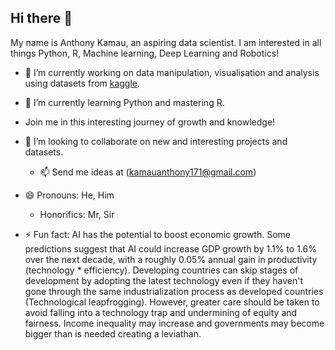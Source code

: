 ## Hi there 👋

My name is Anthony Kamau, an aspiring data scientist. I am interested in all things Python, R, Machine learning, Deep Learning and Robotics!

- 🔭 I’m currently working on data manipulation, visualisation and analysis using datasets from [kaggle](https://www.kaggle.com/datasets).
  
- 🌱 I’m currently learning Python and mastering R.
  
- Join me in this interesting journey of growth and knowledge!
  
- 👯 I’m looking to collaborate on new and interesting projects and datasets.
  -  📫 Send me ideas at (kamauanthony171@gmail.com)
    
- 😄 Pronouns: He, Him
    - Honorifics: Mr, Sir
  
- ⚡ Fun fact: AI has the potential to boost economic growth. Some predictions suggest that AI could increase GDP growth by 1.1% to 1.6% over the next decade, with a roughly 0.05% annual gain in productivity (technology * efficiency). Developing countries can skip stages of development by adopting the latest technology even if they haven't gone through the same industrialization process as developed countries (Technological leapfrogging). However, greater care should be taken to avoid falling into a technology trap and undermining of equity and fairness. Income inequality may increase and governments may become bigger than is needed creating a leviathan.


